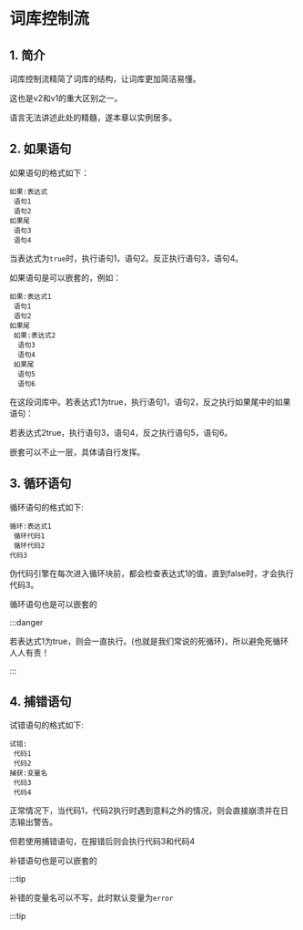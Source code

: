 # 词库控制流
## 1. 简介

词库控制流精简了词库的结构，让词库更加简洁易懂。

这也是v2和v1的重大区别之一。

语言无法讲述此处的精髓，遂本章以实例居多。

## 2. 如果语句

如果语句的格式如下：

```text
如果:表达式
 语句1
 语句2
如果尾
 语句3
 语句4
```

当表达式为`true`时，执行语句1，语句2。反正执行语句3，语句4。

如果语句是可以嵌套的，例如：

```text
如果:表达式1
 语句1
 语句2
如果尾
 如果:表达式2
  语句3
  语句4
 如果尾
  语句5
  语句6
```

在这段词库中。若表达式1为true，执行语句1，语句2，反之执行如果尾中的如果语句：

若表达式2true，执行语句3，语句4，反之执行语句5，语句6。

嵌套可以不止一层，具体请自行发挥。



## 3. 循环语句

循环语句的格式如下:

```text
循环:表达式1
 循环代码1
 循环代码2
代码3
```

伪代码引擎在每次进入循环块前，都会检查表达式1的值，直到false时，才会执行代码3。

循环语句也是可以嵌套的

:::danger

若表达式1为true，则会一直执行。(也就是我们常说的死循环)，所以避免死循环人人有责！

:::



## 4. 捕错语句

试错语句的格式如下:

```text
试错:
 代码1
 代码2
捕获:变量名
 代码3
 代码4
```

正常情况下，当代码1，代码2执行时遇到意料之外的情况，则会直接崩溃并在日志输出警告。

但若使用捕错语句，在报错后则会执行代码3和代码4

补错语句也是可以嵌套的

:::tip

补错的变量名可以不写，此时默认变量为`error`

:::tip
